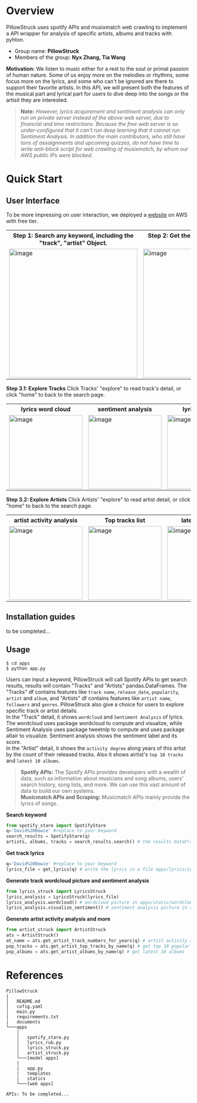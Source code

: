 
# Overview

PillowStruck uses spotify APIs and musixmatch web crawling to implement a API wrapper for analysis of specific artists, albums and tracks with pyhton.
- Group name: **PillowStruck**
- Members of the group: **Nyx Zhang, Tia Wang**  

**Motivation:** We listen to music either for a rest to the soul or primal passion of human nature. Some of us enjoy more on the melodies or rhythms, some focus more on the lyrics, and some who can't be ignored are there to support their favorite artists. In this API, we will present both the features of the musical part and lyrical part for users to dive deep into the songs or the artisit they are interested.

> **Note:** *However, lyrics acquirement and sentiment analysis can only run on private server instead of the above web server, due to financial and time restrictions. Because the free web server is so under-configured that it can't run deep learning that it cannot run Sentiment Analysis. In addition the main contributors, who still have tons of assaignments and upcoming quizzes, do not have time to write anti-block script for web crawling of musixmatch, by whom our AWS public IPs were blocked.*

# Quick Start

## User Interface

To be more impressing on user interaction, we deployed a [website](http://13.56.81.102:8080/) on AWS with free tier.

<table>
<tr><th>Step 1: Search any keyword, including the "track", "artist" Object. </th> <th>Step 2: Get the results contain tracks and artists list.</th>

</tr>
<tr>
<td><img width="350" alt="image" src="https://user-images.githubusercontent.com/43694291/216788363-defccfbb-1a9f-4d71-a86d-7ec73a55e600.png">   </td>
<td><img width="350" alt="image" src="https://user-images.githubusercontent.com/43694291/216788454-f9506c73-f65f-4935-8490-7be47ae9f9eb.png">  </td>
</tr>
</table>

**Step 3.1: Explore Tracks** Click Tracks' "explore" to read track's detail, or click "home" to back to the search page. 

<table>
<tr><th>lyrics word cloud </th><th>sentiment analysis</th><th>lyrics txt detail</th></tr>
   <tr>
      <td rowspan="11">  
         <img width="200" alt="image" src="https://user-images.githubusercontent.com/43694291/216788712-2865711e-697b-4e98-97e0-0f394f083157.png">     
      </td>
      <td rowspan="11">  
         <img width="200" alt="image" src="https://user-images.githubusercontent.com/43694291/216788726-4a1272fb-e26c-4fa2-bb47-ae76515223a1.png">      
      </td>
      <td>
         <img width="200" alt="image" src="https://user-images.githubusercontent.com/43694291/216788565-70abbff6-892c-4e9f-9d28-5297cf1d9158.png"> 
      </td>
   </tr>
 </table>

**Step 3.2: Explore Artists** Click Artists' "explore" to read artist detail, or click "home" to back to the search page. 
<table>
<tr><th>artist activity analysis </th><th>Top tracks list</th><th>latest album list</th></tr>
   <tr>
      <td rowspan="11">  
         <img width="200" alt="image" src="https://user-images.githubusercontent.com/43694291/216788666-0fed05a5-3165-459a-bd9a-2a0a341ad461.png">  
      </td>
      <td rowspan="11">  
         <img width="200" alt="image" src="https://user-images.githubusercontent.com/43694291/216788686-3ce4a52f-19f7-445c-930c-61b05a0a7bc5.png">    
      </td>
      <td>
         <img width="200" alt="image" src="https://user-images.githubusercontent.com/43694291/216788705-4946936d-0a6d-47ac-8af0-9ae10fa5d428.png">
      </td>
   </tr>
 </table>

## Installation guides
to be completed...
 
## Usage

```
$ cd apps
$ python app.py
```

Users can input a keyword, PillowStruck will call Spotify APIs to get search results, results will contain "Tracks" and "Artists" pandas.DataFrames. The "Tracks" df contains features like `track name`, `release_date`, `popularity`, `artist` and `album`, and "Artists" df contains features like `artist name`, `followers` and `genres`. PillowStruck also give a choice for users to explore specific track or artist details.   
In the "Track" detail, it shows `wordcloud` and `Sentiment Analysis` of lyrics. The wordcloud uses package wordcloud to compute and visualize, while Sentiment Analysis uses package tweetnlp to compute and uses package altair to visualize. Sentiment analysis shows the sentiment label and its score.   
In the "Artist" detail, it shows the `activity degree` along years of this artist by the count of their released tracks. Also it shows airtist's `top 10 tracks` and `latest 10 albums`.  

> **Spotify APIs:** The Spotify APIs provides developers with a wealth of data, such as information about musicians and song albums, users' search history, song lists, and more. We can use this vast amount of data to build our own systems.    
> **Musicmatch APIs and Scraping:** Musicmatch APIs mainly provide the lyrics of songs.

**Search keyword**  
```python
from spotify_stare import SpotifyStare
q='David%20Bowie' #replace to your keyword
search_results = SpotifyStare(q)
artists, albums, tracks = search_results.search() # the results DataFrame of artists, albums, tracks individually.
```

**Get track lyrics**   
```python
q='David%20Bowie' #replace to your keyword
lyrics_file = get_lyrics(q) # write the lyrics in a file apps/lyrics/{Artist}_{Track}.txt
```   

**Generate track wordcloud picture and sentiment analysis**   
```python
from lyrics_struck import LyricsStruck
lyrics_analysis = LyricsStruck(lyrics_file)
lyrics_analysis.wordcloud() # wordcloud picture in apps/static/wordcloud_{Artist}_{Track}.png
lyrics_analysis.visualize_sentiment() # sentiment analysis picture in apps/static/lyrics_{Artist}_{Track}.png
```

**Generate artist activity analysis and more**  
```python
from artist_struck import ArtistStruck
ats = ArtistStruck()
at_name = ats.get_artist_track_numbers_for_years(q) # artist activity analysis  picture in apps/static/{artist}.png
pop_tracks = ats.get_artist_top_tracks_by_name(q) # get top 10 popular tracks
pop_albums = ats.get_artist_albums_by_name(q) # get latest 10 albums
```


# References
```
PillowStruck
|
│   README.md
│   cofig.yaml
│   main.py
|   requirements.txt
|   documents
└───apps
    │
    │   spotify_stare.py
    │   lyrics_rub.py
    │   lyrics_struck.py
    │   artist_struck.py
    └───[model apps]
    |
    |   app.py
    |   templates
    |   statics
    └───[web apps]
```
```
APIs: To be completed...
```
